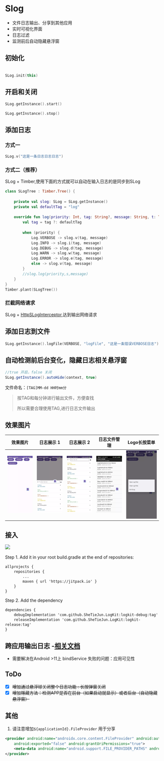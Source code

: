 # Slog

- 文件日志输出、分享到其他应用
- 实时可视化界面
- 日志过滤
- 监测前后自动隐藏悬浮窗

## 初始化

```kotlin

SLog.init(this)

```

## 开启和关闭

```kotlin
SLog.getInstance().start()
```

```kotlin
SLog.getInstance().stop()
```

## 添加日志

### 方式一

```kotlin
SLog.v("这是一条日志日志日志")
```

### 方式二（推荐）

SLog + Timber,使用下面的方式就可以自动在输入日志的是同步到SLog

```Kotlin
class SLogTree : Timber.Tree() {

    private val slog: SLog = SLog.getInstance()
    private val defaultTag = "log"

    override fun log(priority: Int, tag: String?, message: String, t: Throwable?) {
        val tag = tag ?: defaultTag

        when (priority) {
            Log.VERBOSE -> slog.v(tag, message)
            Log.INFO -> slog.i(tag, message)
            Log.DEBUG -> slog.d(tag, message)
            Log.WARN -> slog.w(tag, message)
            Log.ERROR -> slog.e(tag, message)
            else -> slog.v(tag, message)
        }
        //slog.log(priority,s,message)
    }
}
Timber.plant(SLogTree())
```

### 拦截网络请求

SLog + [HttpSLogInterceptor](app/src/main/java/me/shetj/logkit/HttpSLogInterceptor.kt),达到输出网络请求

## 添加日志到文件

```kotlin
SLog.getInstance().logFile(VERBOSE, "logFile", "这是一条错误VERBOSE日志")
```

## 自动检测前后台变化，隐藏日志相关悬浮窗

```groovy
//true 开启，false 关闭
SLog.getInstance().autoHide(context, true)
```

文件命名：`[TAG]MM-dd HH时mm分`

> 按TAG和每分钟进行输出文件，方便查找
>
> 所以需要合理使用TAG,进行日志文件输出

## 效果图片

| 效果图片                    | 日志展示 1              | 日志展示 2              | 日志文件管理             | Logo长按菜单           |
|-------------------------|---------------------|---------------------|--------------------|--------------------|
| ![](img/def_pic_1.webp) | ![](img/pic_1.webp) | ![](img/pic_2.webp) | ![](img/日志管理.webp) | ![](img/长按菜单.webp) |

## 接入

[![](https://jitpack.io/v/SheTieJun/LogKit.svg)](https://jitpack.io/#SheTieJun/LogKit)

Step 1. Add it in your root build.gradle at the end of repositories:

	allprojects {
		repositories {
			...
			maven { url 'https://jitpack.io' }
		}
	}

Step 2. Add the dependency

	dependencies {
	    debugImplementation 'com.github.SheTieJun.LogKit:logkit-debug:tag'
        releaseImplementation 'com.github.SheTieJun.LogKit:logkit-release:tag'
	}

## 跨应用输出日志 -[相关文档](messenger)

- 需要解决在Android >11上 bindService 失败的问题：应用可见性

## ToDo

- [X] ~~增加通过悬浮球关闭整个日志功能 : 长按弹窗关闭~~
- [X] ~~增加隱藏方法：检测APP是否在前台（如果启动就显示）或者后台（自动隐藏悬浮窗）~~

## 其他

1. 请注意增加`${applicationId}.FileProvider` 用于分享
```xml
<provider android:name="androidx.core.content.FileProvider" android:authorities="${applicationId}.FileProvider"
    android:exported="false" android:grantUriPermissions="true">
    <meta-data android:name="android.support.FILE_PROVIDER_PATHS" android:resource="@xml/base_file_path" />
</provider>
```

